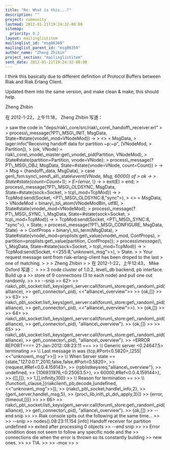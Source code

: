 ```yaml
---
title: "Re: What is this...?"
description: ""
project: community
lastmod: 2012-01-21T19:24:32-08:00
sitemap:
  priority: 0.2
layout: mailinglistitem
mailinglist_id: "msg06360"
mailinglist_parent_id: "msg06359"
author_name: "Zheng Zhibin"
project_section: "mailinglistitem"
sent_date: 2012-01-21T19:24:32-08:00
---
```



I think this basically due to different definition of Protocol Buffers between 
Riak and Riak Erlang Client.

Updated them into the same version, and make clean & make, this should help.

Zheng Zhibin

在 2012-1-22，上午11:18， Zheng Zhibin 写道：

&gt; saw the code in "deps/riak\\_core/src/riak\\_core\\_handoff\\_receiver.erl"
&gt; 
&gt; process\\_message(?PT\\_MSG\\_INIT, MsgData, State=#state{vnode\\_mod=VNodeMod}) -&gt;
&gt; &lt;&gt; = MsgData,
&gt; lager:info("Receiving handoff data for partition ~p:~p", [VNodeMod, 
&gt; Partition]),
&gt; {ok, VNode} = riak\\_core\\_vnode\\_master:get\\_vnode\\_pid(Partition, VNodeMod),
&gt; State#state{partition=Partition, vnode=VNode};
&gt; process\\_message(?PT\\_MSG\\_OBJ, MsgData, State=#state{vnode=VNode, count=Count}) 
&gt; -&gt;
&gt; Msg = {handoff\\_data, MsgData},
&gt; case gen\\_fsm:sync\\_send\\_all\\_state\\_event(VNode, Msg, 60000) of
&gt; ok -&gt;
&gt; State#state{count=Count+1};
&gt; E={error, \\_} -&gt;
&gt; exit(E)
&gt; end;
&gt; process\\_message(?PT\\_MSG\\_OLDSYNC, MsgData, State=#state{sock=Socket,
&gt; tcp\\_mod=TcpMod}) -&gt;
&gt; TcpMod:send(Socket, &lt;PT\\_MSG\\_OLDSYNC:8,"sync"&gt;),
&gt; &lt;&gt; = MsgData,
&gt; VNodeMod = binary\\_to\\_atom(VNodeModBin, utf8),
&gt; State#state{vnode\\_mod=VNodeMod};
&gt; process\\_message(?PT\\_MSG\\_SYNC, \\_MsgData, State=#state{sock=Socket,
&gt; tcp\\_mod=TcpMod}) -&gt;
&gt; TcpMod:send(Socket, &lt;PT\\_MSG\\_SYNC:8, "sync"&gt;),
&gt; State;
&gt; process\\_message(?PT\\_MSG\\_CONFIGURE, MsgData, State) -&gt;
&gt; ConfProps = binary\\_to\\_term(MsgData),
&gt; State#state{vnode\\_mod=proplists:get\\_value(vnode\\_mod, ConfProps),
&gt; partition=proplists:get\\_value(partition, ConfProps)};
&gt; process\\_message(\\_, \\_MsgData, State=#state{sock=Socket,
&gt; tcp\\_mod=TcpMod}) -&gt;
&gt; TcpMod:send(Socket, &lt;&lt;255:8,"unknown\\_msg"&gt;&gt;),
&gt; State.
&gt; 
&gt; Your request message sent from riak-erlang-client has been droped to the last 
&gt; one of matching.
&gt; 
&gt; 
&gt; Zheng Zhibin
&gt; 
&gt; 在 2012-1-22，上午12:43， Mike Oxford 写道：
&gt; 
&gt;&gt; 3 node cluster of 1.0.2, level\\_db backend, pb interface. Build up a
&gt;&gt; store of 9 connections (3 to each node) and pull one out randomly.
&gt;&gt; 
&gt;&gt; --snip
&gt;&gt; 62&gt; 
&gt;&gt; riakc\\_pb\\_socket:list\\_keys(gen\\_server:call(forum\\_store:get\\_random\\_pid(alliance),
&gt;&gt; get\\_connector\\_pid), &lt;&lt;"alliance\\_overview"&gt;&gt;
&gt;&gt; {ok,[]}
&gt;&gt; 
&gt;&gt; 63&gt; 
&gt;&gt; riakc\\_pb\\_socket:list\\_keys(gen\\_server:call(forum\\_store:get\\_random\\_pid(alliance),
&gt;&gt; get\\_connector\\_pid), &lt;&lt;"alliance\\_overview"&gt;&gt;).
&gt;&gt; {ok,[]}
&gt;&gt; 
&gt;&gt; 64&gt; 
&gt;&gt; riakc\\_pb\\_socket:list\\_keys(gen\\_server:call(forum\\_store:get\\_random\\_pid(alliance),
&gt;&gt; get\\_connector\\_pid), "alliance\\_overview").
&gt;&gt; {ok,[]}
&gt;&gt; 
&gt;&gt; 65&gt; 
&gt;&gt; riakc\\_pb\\_socket:list\\_keys(gen\\_server:call(forum\\_store:get\\_random\\_pid(alliance),
&gt;&gt; get\\_connector\\_pid), "alliance\\_overview").
&gt;&gt; =ERROR REPORT==== 21-Jan-2012::08:23:11 ===
&gt;&gt; \\*\\* Generic server &lt;0.24647.5&gt; terminating
&gt;&gt; \\*\\* Last message in was {tcp,#Port&lt;0.5820&gt;,[255|&lt;&lt;"unknown\\_msg"&gt;&gt;]}
&gt;&gt; \\*\\* When Server state == {state,"127.0.0.1",2010,false,false,#Port&lt;0.5820&gt;,
&gt;&gt; {request,#Ref&lt;0.0.4.159143&gt;,
&gt;&gt; {rpblistkeysreq,"alliance\\_overview"},
&gt;&gt; undefined,
&gt;&gt; {106931976,&lt;0.25063.5&gt;},
&gt;&gt; 60000,#Ref&lt;0.0.4.159144&gt;},
&gt;&gt; {[],[]},
&gt;&gt; 1,[],infinity,100}
&gt;&gt; \\*\\* Reason for termination ==
&gt;&gt; \\*\\* {function\\_clause,[{riakclient\\_pb,decode,[undefined,&lt;&lt;"unknown\\_msg"&gt;&gt;]},
&gt;&gt; {riakc\\_pb\\_socket,handle\\_info,2},
&gt;&gt; {gen\\_server,handle\\_msg,5},
&gt;&gt; {proc\\_lib,init\\_p\\_do\\_apply,3}]}
&gt;&gt; {error,{timeout,[]}}
&gt;&gt; 
&gt;&gt; 66&gt; 
&gt;&gt; riakc\\_pb\\_socket:list\\_keys(gen\\_server:call(forum\\_store:get\\_random\\_pid(alliance),
&gt;&gt; get\\_connector\\_pid), "alliance\\_overview").
&gt;&gt; {ok,[]}
&gt;&gt; --end snip
&gt;&gt; 
&gt;&gt; Riak console spits out the following at the same time...
&gt;&gt; 
&gt;&gt; --snip
&gt;&gt; nodes().08:23:11.154 [info] Handoff receiver for partition undefined
&gt;&gt; exited after processing 0 objects
&gt;&gt; --end snip
&gt;&gt; 
&gt;&gt; Error condition does not seem to follow any specific node and the
&gt;&gt; connections die when the error is thrown so its constantly building
&gt;&gt; new ones.
&gt;&gt; 
&gt;&gt; TIA.
&gt;&gt; 
&gt;&gt; -mox
&gt;&gt; 
&gt; 
